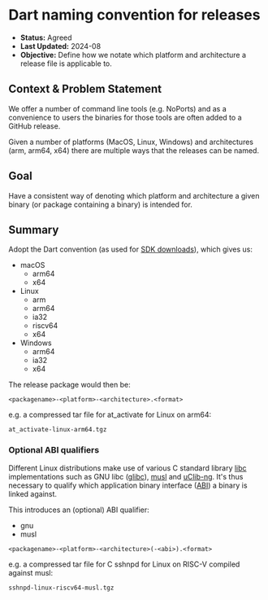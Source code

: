 # Dart naming convention for releases

* **Status:** Agreed
* **Last Updated:** 2024-08
* **Objective:** Define how we notate which platform and architecture a
release file is applicable to.

## Context & Problem Statement

We offer a number of command line tools (e.g. NoPorts) and as a
convenience to users the binaries for those tools are often added to a GitHub
release.

Given a number of platforms (MacOS, Linux, Windows) and architectures (arm,
arm64, x64) there are multiple ways that the releases can be named.

## Goal

Have a consistent way of denoting which platform and architecture a given
binary (or package containing a binary) is intended for.

## Summary

Adopt the Dart convention (as used for
[SDK downloads](https://dart.dev/get-dart/archive)), which gives us:

* macOS
  * arm64
  * x64
* Linux
  * arm
  * arm64
  * ia32
  * riscv64
  * x64
* Windows
  * arm64
  * ia32
  * x64

The release package would then be:

`<packagename>-<platform>-<architecture>.<format>`

e.g. a compressed tar file for at_activate for Linux on arm64:

`at_activate-linux-arm64.tgz`

### Optional ABI qualifiers

Different Linux distributions make use of various C standard library
[libc](https://en.wikipedia.org/wiki/C_standard_library) implementations
such as GNU libc ([glibc](https://www.gnu.org/software/libc/)),
[musl](https://musl.libc.org/) and [uClib-ng](https://uclibc-ng.org/).
It's thus necessary to qualify which application binary interface
([ABI](https://en.wikipedia.org/wiki/Application_binary_interface)) a binary
is linked against.

This introduces an (optional) ABI qualifier:

* gnu
* musl

`<packagename>-<platform>-<architecture>(-<abi>).<format>`

e.g. a compressed tar file for C sshnpd for Linux on RISC-V compiled against
musl:

`sshnpd-linux-riscv64-musl.tgz`
